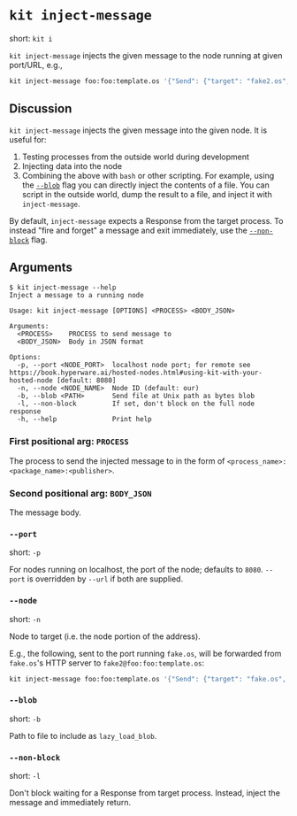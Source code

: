 # `kit inject-message`

short: `kit i`

`kit inject-message` injects the given message to the node running at given port/URL, e.g.,

```bash
kit inject-message foo:foo:template.os '{"Send": {"target": "fake2.os", "message": "hello world"}}'
```

## Discussion

`kit inject-message` injects the given message into the given node.
It is useful for:
1. Testing processes from the outside world during development
2. Injecting data into the node
3. Combining the above with `bash` or other scripting.
For example, using the [`--blob`](#--blob) flag you can directly inject the contents of a file.
You can script in the outside world, dump the result to a file, and inject it with `inject-message`.

By default, `inject-message` expects a Response from the target process.
To instead "fire and forget" a message and exit immediately, use the [`--non-block`](#--non-block) flag.

## Arguments

```
$ kit inject-message --help
Inject a message to a running node

Usage: kit inject-message [OPTIONS] <PROCESS> <BODY_JSON>

Arguments:
  <PROCESS>    PROCESS to send message to
  <BODY_JSON>  Body in JSON format

Options:
  -p, --port <NODE_PORT>  localhost node port; for remote see https://book.hyperware.ai/hosted-nodes.html#using-kit-with-your-hosted-node [default: 8080]
  -n, --node <NODE_NAME>  Node ID (default: our)
  -b, --blob <PATH>       Send file at Unix path as bytes blob
  -l, --non-block         If set, don't block on the full node response
  -h, --help              Print help
```

### First positional arg: `PROCESS`

The process to send the injected message to in the form of `<process_name>:<package_name>:<publisher>`.

### Second positional arg: `BODY_JSON`

The message body.

### `--port`

short: `-p`

For nodes running on localhost, the port of the node; defaults to `8080`.
`--port` is overridden by `--url` if both are supplied.

### `--node`

short: `-n`

Node to target (i.e. the node portion of the address).

E.g., the following, sent to the port running `fake.os`, will be forwarded from `fake.os`'s HTTP server to `fake2@foo:foo:template.os`:

``` bash
kit inject-message foo:foo:template.os '{"Send": {"target": "fake.os", "message": "wow, it works!"}}' --node fake2.os
```

### `--blob`

short: `-b`

Path to file to include as `lazy_load_blob`.

### `--non-block`

short: `-l`

Don't block waiting for a Response from target process.
Instead, inject the message and immediately return.
